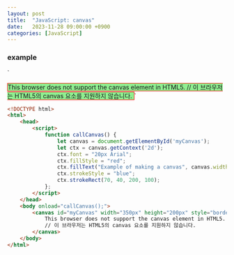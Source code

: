 ```yaml
---
layout: post
title:  "JavaScript: canvas"
date:   2023-11-28 09:00:00 +0900
categories: [JavaScript]
---
```


### example   
`
<script>
    function callCanvas() {
        let canvas = document.getElementById('myCanvas');
        let ctx = canvas.getContext('2d');
        ctx.font = "20px Arial";
        ctx.fillStyle = "red";
        ctx.fillText("Example of making a canvas", canvas.width/2-70, canvas.height/2-5);
        ctx.strokeStyle = "blue";
        ctx.strokeRect(70, 40, 200, 100);
    };
</script>
<body onload="callCanvas();">
    <canvas id="myCanvas" width="350px" height="200px" style="border: 1px solid red; background-color: lightgreen">
        This browser does not support the canvas element in HTML5.   
        // 이 브라우저는 HTML5의 canvas 요소를 지원하지 않습니다.
    </canvas>
</body>
`
   
```html
<!DOCTYPE html>
<html>
    <head>
        <script>
            function callCanvas() {
                let canvas = document.getElementById('myCanvas');
                let ctx = canvas.getContext('2d');
                ctx.font = "20px Arial";
                ctx.fillStyle = "red";
                ctx.fillText("Example of making a canvas", canvas.width/2-70, canvas.height/2-5);
                ctx.strokeStyle = "blue";
                ctx.strokeRect(70, 40, 200, 100);
            };
        </script>
    </head>
    <body onload="callCanvas();">
        <canvas id="myCanvas" width="350px" height="200px" style="border: 1px solid red; background-color: lightgreen">
            This browser does not support the canvas element in HTML5.   
            // 이 브라우저는 HTML5의 canvas 요소를 지원하지 않습니다.
        </canvas>
    </body>
</html>
```
